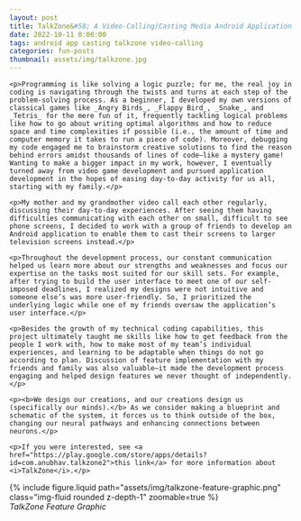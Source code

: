 ```yaml
---
layout: post
title: TalkZone&#58; A Video-Calling/Casting Media Android Application
date: 2022-10-11 0:00:00
tags: android app casting talkzone video-calling
categories: fun-posts
thumbnail: assets/img/talkzone.jpg
---
```


<div>

    <p>Programming is like solving a logic puzzle; for me, the real joy in coding is navigating through the twists and turns at each step of the problem-solving process. As a beginner, I developed my own versions of classical games like _Angry Birds_, _Flappy Bird_, _Snake_, and _Tetris_ for the mere fun of it, frequently tackling logical problems like how to go about writing optimal algorithms and how to reduce space and time complexities if possible (i.e., the amount of time and computer memory it takes to run a piece of code). Moreover, debugging my code engaged me to brainstorm creative solutions to find the reason behind errors amidst thousands of lines of code—like a mystery game! Wanting to make a bigger impact in my work, however, I eventually turned away from video game development and pursued application development in the hopes of easing day-to-day activity for us all, starting with my family.</p>

    <p>My mother and my grandmother video call each other regularly, discussing their day-to-day experiences. After seeing them having difficulties communicating with each other on small, difficult to see phone screens, I decided to work with a group of friends to develop an Android application to enable them to cast their screens to larger television screens instead.</p>

    <p>Throughout the development process, our constant communication helped us learn more about our strengths and weaknesses and focus our expertise on the tasks most suited for our skill sets. For example, after trying to build the user interface to meet one of our self-imposed deadlines, I realized my designs were not intuitive and someone else’s was more user-friendly. So, I prioritized the underlying logic while one of my friends oversaw the application’s user interface.</p>

    <p>Besides the growth of my technical coding capabilities, this project ultimately taught me skills like how to get feedback from the people I work with, how to make most of my team’s individual experiences, and learning to be adaptable when things do not go according to plan. Discussion of feature implementation with my friends and family was also valuable—it made the development process engaging and helped design features we never thought of independently.</p>

    <p><b>We design our creations, and our creations design us (specifically our minds).</b> As we consider making a blueprint and schematic of the system, it forces us to think outside of the box, changing our neural pathways and enhancing connections between neurons.</p>

    <p>If you were interested, see <a href="https://play.google.com/store/apps/details?id=com.anubhav.talkzone2">this link</a> for more information about <i>TalkZone</i>.</p>

</div>

<div class="row mt-3">
    <div class="col-sm mt-3 mt-md-0">
        {% include figure.liquid path="assets/img/talkzone-feature-graphic.png" class="img-fluid rounded z-depth-1" zoomable=true %}
    </div>
</div>

<div class="caption">
    <i>TalkZone Feature Graphic</i>
</div>
